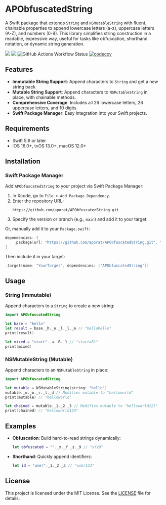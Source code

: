 # APObfuscatedString

A Swift package that extends `String` and `NSMutableString` with fluent, chainable properties to append lowercase letters (a-z), uppercase letters (A-Z), and numbers (0-9). This library simplifies string construction in a readable, expressive way, useful for tasks like obfuscation, shorthand notation, or dynamic string generation.

[![](https://img.shields.io/endpoint?url=https%3A%2F%2Fswiftpackageindex.com%2Fapi%2Fpackages%2Faporat%2FAPObfuscatedString%2Fbadge%3Ftype%3Dswift-versions)](https://swiftpackageindex.com/aporat/APObfuscatedString)
[![](https://img.shields.io/endpoint?url=https%3A%2F%2Fswiftpackageindex.com%2Fapi%2Fpackages%2Faporat%2FAPObfuscatedString%2Fbadge%3Ftype%3Dplatforms)](https://swiftpackageindex.com/aporat/APObfuscatedString)
![GitHub Actions Workflow Status](https://github.com/aporat/APObfuscatedString/actions/workflows/ci.yml/badge.svg)
[![codecov](https://codecov.io/github/aporat/APObfuscatedString/graph/badge.svg?token=OHF9AE0KMC)](https://codecov.io/github/aporat/APObfuscatedString)

## Features
- **Immutable String Support**: Append characters to `String` and get a new string back.
- **Mutable String Support**: Append characters to `NSMutableString` in place, with chainable methods.
- **Comprehensive Coverage**: Includes all 26 lowercase letters, 26 uppercase letters, and 10 digits.
- **Swift Package Manager**: Easy integration into your Swift projects.

## Requirements
- Swift 5.9 or later
- iOS 16.0+, tvOS 13.0+, macOS 12.0+

## Installation

### Swift Package Manager
Add `APObfuscatedString` to your project via Swift Package Manager:

1. In Xcode, go to `File > Add Package Dependency`.
2. Enter the repository URL:
   ```
   https://github.com/aporat/APObfuscatedString.git
   ```
3. Specify the version or branch (e.g., `main`) and add it to your target.

Or, manually add it to your `Package.swift`:
```swift
dependencies: [
    .package(url: "https://github.com/aporat/APObfuscatedString.git", from: "1.0.0")
]
```
Then include it in your target:
```swift
.target(name: "YourTarget", dependencies: ["APObfuscatedString"])
```

## Usage

### String (Immutable)
Append characters to a `String` to create a new string:
```swift
import APObfuscatedString

let base = "hello"
let result = base._h._e._l._l._o // "hellohello"
print(result)

let mixed = "start"._a._B._1 // "startaB1"
print(mixed)
```

### NSMutableString (Mutable)
Append characters to an `NSMutableString` in place:
```swift
import APObfuscatedString

let mutable = NSMutableString(string: "hello")
mutable._w._o._r._l._d // Modifies mutable to "helloworld"
print(mutable) // "helloworld"

let chained = mutable._1._2._3 // Modifies mutable to "helloworld123"
print(chained) // "helloworld123"
```

## Examples
- **Obfuscation**: Build hard-to-read strings dynamically:
  ```swift
  let obfuscated = ""._x._Y._z._9 // "xYz9"
  ```
- **Shorthand**: Quickly append identifiers:
  ```swift
  let id = "user"._1._2._3 // "user123"
  ```

## License
This project is licensed under the MIT License. See the [LICENSE](LICENSE) file for details.
